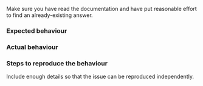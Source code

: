 Make sure you have read the documentation and have put reasonable effort to find an already-existing answer.

### Expected behaviour

### Actual behaviour

### Steps to reproduce the behaviour

Include enough details so that the issue can be reproduced independently.
